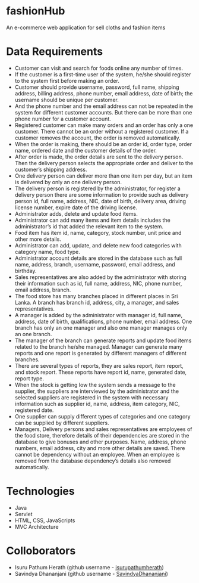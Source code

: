 # fashionHub
An e-commerce web application for sell cloths and fashion items

# Data Requirements
<ul>
  <li>Customer can visit and search for foods online any number of times. </li>
  <li>If the customer is a first-time user of the system, he/she should register to the system first before making an order.</li>
  <li>Customer should provide username, password, full name, shipping address, billing address, phone number, email address, date of birth; the username should be unique per     customer.</li>
  <li>And the phone number and the email address can not be repeated in the system for different customer accounts. But there can be more than one phone number for a customer account.</li>
  <li>Registered customer can make many orders and an order has only a one customer. There cannot be an order without a registered customer. If a customer removes the account, the order is removed automatically.</li>
  <li>When the order is making, there should be an order id, order type, order name, ordered date and the customer details of the order.</li>
  <li>After order is made, the order details are sent to the delivery person. Then the delivery person selects the appropriate order and deliver to the customer’s shipping address.</li>
  <li>One delivery person can deliver more than one item per day, but an item is delivered by only an one delivery person.</li>
  <li>The delivery person is registered by the administrator, for register a delivery person there are some information to provide such as delivery person id, full name, address, NIC, date of birth, delivery area, driving license number, expire date of the driving license.</li>
  <li>Administrator adds, delete and update food items.</li>
  <li>Administrator can add many items and item details includes the administrator’s id that added the relevant item to the system.</li>
  <li>Food item has item id, name, category, stock number, unit price and other more details. </li>
  <li>Administrator can add, update, and delete new food categories with category name, food type. </li>
  <li>Administrator account details are stored in the database such as full name, address, branch, username, password, email address, and birthday.</li>
  <li>Sales representatives are also added by the administrator with storing their information such as id, full name, address, NIC, phone number, email address, branch.</li>
  <li>The food store has many branches placed in different places in Sri Lanka. A branch has branch id, address, city, a manager, and sales representatives. </li>
  <li>A manager is added by the administrator with manager id, full name, address, date of birth, qualifications, phone number, email address. One branch has only an one manager and also one manager manages only an one branch.</li>
  <li>The manager of the branch can generate reports and update food items related to the branch he/she managed. Manager can generate many reports and one report is generated by different managers of different branches.</li>
  <li>There are several types of reports, they are sales report, item report, and stock report. These reports have report id, name, generated date, report type.</li>
  <li>When the stock is getting low the system sends a message to the supplier, the suppliers are interviewed by the administrator and the selected suppliers are registered in the system with necessary information such as supplier id, name, address, item category, NIC, registered date. </li>
  <li>One supplier can supply different types of categories and one category can be supplied by different suppliers.</li>
  <li>Managers, Delivery persons and sales representatives are employees of the food store, therefore details of their dependencies are stored in the database to give bonuses and other purposes. Name, address, phone numbers, email address, city and more other details are saved. There cannot be dependency without an employee. When an employee is removed from the database dependency’s details also removed automatically.</li> 
</ul>

# Technologies
<ul>
  <li>Java</li>
  <li>Servlet</li>
  <li>HTML, CSS, JavaScripts</li>
  <li>MVC Architecture</li>
</ul>

# Colloborators
<ul>
  <li>Isuru Pathum Herath (github username - <a href="https://github.com/isurupathumherath/">isurupathumherath</a>) </li>
  <li>Savindya Dhananjani (github username - <a href="https://github.com/SavindyaDhananjani">SavindyaDhananjani</a>)</li>
</ul>
